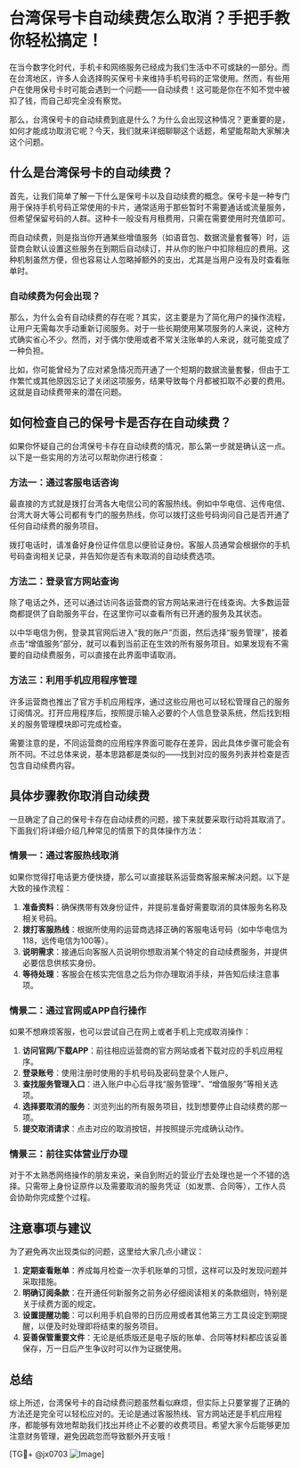 # 台湾保号卡自动续费怎么取消？手把手教你轻松搞定！

在当今数字化时代，手机卡和网络服务已经成为我们生活中不可或缺的一部分。而在台湾地区，许多人会选择购买保号卡来维持手机号码的正常使用。然而，有些用户在使用保号卡时可能会遇到一个问题——自动续费！这可能是你在不知不觉中被扣了钱，而自己却完全没有察觉。

那么，台湾保号卡的自动续费到底是什么？为什么会出现这种情况？更重要的是，如何才能成功取消它呢？今天，我们就来详细聊聊这个话题，希望能帮助大家解决这个问题。

## 什么是台湾保号卡的自动续费？

首先，让我们简单了解一下什么是保号卡以及自动续费的概念。保号卡是一种专门用于保持手机号码正常使用的卡片，通常适用于那些暂时不需要通话或流量服务，但希望保留号码的人群。这种卡一般没有月租费用，只需在需要使用时充值即可。

而自动续费，则是指当你开通某些增值服务（如语音包、数据流量套餐等）时，运营商会默认设置这些服务在到期后自动续订，并从你的账户中扣除相应的费用。这种机制虽然方便，但也容易让人忽略掉额外的支出，尤其是当用户没有及时查看账单时。

### 自动续费为何会出现？

那么，为什么会有自动续费的存在呢？其实，这主要是为了简化用户的操作流程，让用户无需每次手动重新订阅服务。对于一些长期使用某项服务的人来说，这种方式确实省心不少。然而，对于偶尔使用或者不常关注账单的人来说，就可能变成了一种负担。

比如，你可能曾经为了应对紧急情况而开通了一个短期的数据流量套餐，但由于工作繁忙或其他原因忘记了关闭这项服务，结果导致每个月都被扣取不必要的费用。这就是自动续费带来的潜在问题。

## 如何检查自己的保号卡是否存在自动续费？

如果你怀疑自己的台湾保号卡存在自动续费的情况，那么第一步就是确认这一点。以下是一些实用的方法可以帮助你进行核查：

### 方法一：通过客服电话咨询

最直接的方式就是拨打台湾各大电信公司的客服热线。例如中华电信、远传电信、台湾大哥大等公司都有专门的服务热线，你可以拨打这些号码询问自己是否开通了任何自动续费的服务项目。

拨打电话时，请准备好身份证件信息以便验证身份。客服人员通常会根据你的手机号码查询相关记录，并告知你是否有未取消的自动续费选项。

### 方法二：登录官方网站查询

除了电话之外，还可以通过访问各运营商的官方网站来进行在线查询。大多数运营商都提供了自助服务平台，在这里你可以查看所有已开通的服务及其状态。

以中华电信为例，登录其官网后进入“我的账户”页面，然后选择“服务管理”，接着点击“增值服务”部分，就可以看到当前正在生效的所有服务项目。如果发现有不需要的自动续费服务，可以直接在此界面申请取消。

### 方法三：利用手机应用程序管理

许多运营商也推出了官方手机应用程序，通过这些应用也可以轻松管理自己的服务订阅情况。打开应用程序后，按照提示输入必要的个人信息登录系统，然后找到相关的服务管理模块即可完成检查。

需要注意的是，不同运营商的应用程序界面可能存在差异，因此具体步骤可能会有所不同。不过总体来说，基本思路都是类似的——找到对应的服务列表并检查是否包含自动续费内容。

## 具体步骤教你取消自动续费

一旦确定了自己的保号卡存在自动续费的问题，接下来就要采取行动将其取消了。下面我们将详细介绍几种常见的情景下的具体操作方法：

### 情景一：通过客服热线取消

如果你觉得打电话更方便快捷，那么可以直接联系运营商客服来解决问题。以下是大致的操作流程：

1. **准备资料**：确保携带有效身份证件，并提前准备好需要取消的具体服务名称及相关号码。
2. **拨打客服热线**：根据所使用的运营商选择正确的客服电话号码（如中华电信为118，远传电信为100等）。
3. **说明需求**：接通后向客服人员说明你想取消某个特定的自动续费服务，并提供必要信息供核实身份。
4. **等待处理**：客服会在核实完信息之后为你办理取消手续，并告知后续注意事项。

### 情景二：通过官网或APP自行操作

如果不想麻烦客服，也可以尝试自己在网上或者手机上完成取消操作：

1. **访问官网/下载APP**：前往相应运营商的官方网站或者下载对应的手机应用程序。
2. **登录账号**：使用注册时使用的手机号码及密码登录个人账户。
3. **查找服务管理入口**：进入账户中心后寻找“服务管理”、“增值服务”等相关选项。
4. **选择要取消的服务**：浏览列出的所有服务项目，找到想要停止自动续费的那一项。
5. **提交取消请求**：点击对应的取消按钮，并按照提示完成确认动作。

### 情景三：前往实体营业厅办理

对于不太熟悉网络操作的朋友来说，亲自到附近的营业厅去处理也是一个不错的选择。只需带上身份证原件以及需要取消的服务凭证（如发票、合同等），工作人员会协助你完成整个过程。

## 注意事项与建议

为了避免再次出现类似的问题，这里给大家几点小建议：

1. **定期查看账单**：养成每月检查一次手机账单的习惯，这样可以及时发现问题并采取措施。
2. **明确订阅条款**：在开通任何新服务之前务必仔细阅读相关的条款细则，特别是关于续费方面的规定。
3. **设置提醒功能**：可以利用手机自带的日历应用或者其他第三方工具设定到期提醒，以便及时处理即将结束的服务项目。
4. **妥善保管重要文件**：无论是纸质版还是电子版的账单、合同等材料都应该妥善保存，万一日后产生争议时可以作为证据使用。

## 总结

综上所述，台湾保号卡的自动续费问题虽然看似麻烦，但实际上只要掌握了正确的方法还是完全可以轻松应对的。无论是通过客服热线、官方网站还是手机应用程序，都能够有效地帮助我们找出并终止不必要的收费项目。希望大家今后能够更加注意财务管理，避免因疏忽而导致额外开支哦！

[TG💪+ @jx0703 ![Image](https://github.com/user-attachments/assets/dbca1d08-cadb-493c-b0ec-ad6f7a83f270)]